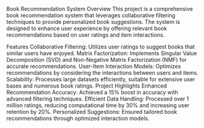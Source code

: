 Book Recommendation System
Overview
This project is a comprehensive book recommendation system that leverages collaborative filtering techniques to provide personalized book suggestions. The system is designed to enhance user experience by offering relevant book recommendations based on user ratings and item interactions.

Features
Collaborative Filtering: Utilizes user ratings to suggest books that similar users have enjoyed.
Matrix Factorization: Implements Singular Value Decomposition (SVD) and Non-Negative Matrix Factorization (NMF) for accurate recommendations.
User-Item Interaction Models: Optimizes recommendations by considering the interactions between users and items.
Scalability: Processes large datasets efficiently, suitable for extensive user bases and numerous book ratings.
Project Highlights
Enhanced Recommendation Accuracy: Achieved a 15% boost in accuracy with advanced filtering techniques.
Efficient Data Handling: Processed over 1 million ratings, reducing computational time by 30% and increasing user retention by 20%.
Personalized Suggestions: Ensured tailored book recommendations through optimized interaction models.
